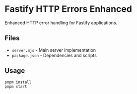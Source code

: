 # Fastify HTTP Errors Enhanced

Enhanced HTTP error handling for Fastify applications.

## Files

- `server.mjs` - Main server implementation
- `package.json` - Dependencies and scripts

## Usage

```bash
pnpm install
pnpm start
```